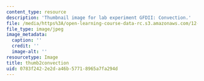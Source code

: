 ```yaml
---
content_type: resource
description: 'Thumbnail image for lab experiment GFDII: Convection.'
file: /media/https%3A/open-learning-course-data-rc.s3.amazonaws.com/12-003-atmosphere-ocean-and-climate-dynamics-fall-2008/0783f2422e2da46b57718965a7fa294d_thumb2convection.jpg
file_type: image/jpeg
image_metadata:
  caption: ''
  credit: ''
  image-alt: ''
resourcetype: Image
title: thumb2convection
uid: 0783f242-2e2d-a46b-5771-8965a7fa294d
---
```

